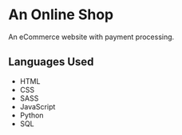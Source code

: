 # An Online Shop
An eCommerce website with payment processing.

## Languages Used
- HTML
- CSS
- SASS
- JavaScript
- Python
- SQL
